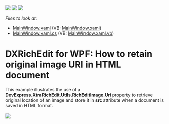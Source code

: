 <!-- default badges list -->
![](https://img.shields.io/endpoint?url=https://codecentral.devexpress.com/api/v1/VersionRange/128607124/11.1.4%2B)
[![](https://img.shields.io/badge/Open_in_DevExpress_Support_Center-FF7200?style=flat-square&logo=DevExpress&logoColor=white)](https://supportcenter.devexpress.com/ticket/details/E3294)
[![](https://img.shields.io/badge/📖_How_to_use_DevExpress_Examples-e9f6fc?style=flat-square)](https://docs.devexpress.com/GeneralInformation/403183)
<!-- default badges end -->
<!-- default file list -->
*Files to look at*:

* [MainWindow.xaml](./CS/MainWindow.xaml) (VB: [MainWindow.xaml](./VB/MainWindow.xaml))
* [MainWindow.xaml.cs](./CS/MainWindow.xaml.cs) (VB: [MainWindow.xaml.vb](./VB/MainWindow.xaml.vb))
<!-- default file list end -->
# DXRichEdit for WPF: How to retain original image URI in HTML document


<p>This example illustrates the use of a <strong>DevExpress.XtraRichEdit.Utils.RichEditImage.Uri</strong> property to retrieve original location of an image and store it in <strong>src </strong>attribute when a document is saved in HTML format.<br><br><img src="https://raw.githubusercontent.com/DevExpress-Examples/dxrichedit-for-wpf-how-to-retain-original-image-uri-in-html-document-e3294/11.1.4+/media/e71fc07d-1c4e-4e08-a9be-65eb6f409c8b.png"></p>

<br/>


